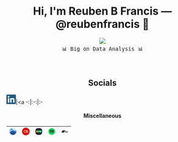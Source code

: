 <p align="center">
	<h1 align="center">Hi, I'm Reuben B Francis — @reubenfrancis 👋</h1>
</p>

<p align="center">
	<img src="https://i.imgur.com/SrExpSG.gif" width="240px">
	<samp>
		<br>📊 Big on Data Analysis 📊
		<br><br>
		<br>
  </samp>
</p>

<p align="center">
	<h2 align="center">Socials</h2>
</p>

<a href=https://www.linkedin.com/in/reubenbf/><img src="https://raw.githubusercontent.com/reubenbf/reubenbf/master/images/linkedin.png" width=25px></a>|<a 
-:|:-:|:-


<p align="center">
	<h4 align="center">Miscellaneous</h4>
</p>

<a href=https://rateyourmusic.com/~reubenfrancis><img src="https://raw.githubusercontent.com/reubenbf/reubenbf/master/images/rym.png" width=20px></a>|<a href=https://www.last.fm/user/reuben_francis><img src="https://raw.githubusercontent.com/reubenbf/reubenbf/master/images/lastfm.png" width=20px></a>|<a href=https://letterboxd.com/reuben_francis/><img src="https://raw.githubusercontent.com/reubenbf/reubenbf/master/images/letterboxd.png" width=20px></a>|<a href=https://open.spotify.com/user/12186141937><img src="https://raw.githubusercontent.com/reubenbf/reubenbf/master/images/spotify.png" width=20px></a>|<a href=https://bandcamp.com/reubenbf><img src="https://raw.githubusercontent.com/reubenbf/reubenbf/master/images/bandcamp.png" width=20px></a>
-:|:-:|:-:|:-:|:-

